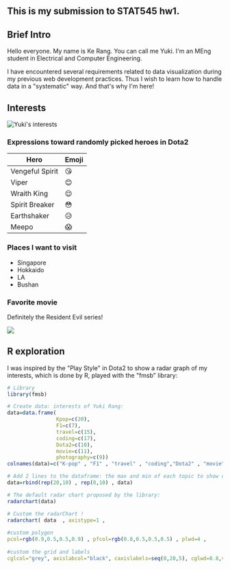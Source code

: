 

## This is my submission to STAT545 hw1.


## Brief Intro
Hello everyone. My name is Ke Rang. You can call me Yuki. I'm an MEng student in Electrical and Computer Engineering. 

I have encountered several requirements related to data visualization during my previous web development practices. Thus I wish to learn how to handle data in a "systematic" way. And that's why I'm here!

## Interests

![Yuki's interests](https://github.com/STAT545-UBC-students/hw01-yukirang/blob/master/interests.png)

### Expressions toward randomly picked heroes in Dota2
Hero | Emoji
------------ | -------------
Vengeful Spirit | :kissing_heart:
Viper | :blush:
Wraith King | :relieved:
Spirit Breaker | :flushed:
Earthshaker | :disappointed_relieved:
Meepo | :scream:

### Places I want to visit
* Singapore
* Hokkaido
* LA
* Bushan

### Favorite movie
Definitely the Resident Evil series!

![ ](http://www.sonypictures.com/movies/residentevilthefinalchapter/assets/images/onesheet.jpg)


## R exploration
I was inspired by the "Play Style" in Dota2 to show a radar graph of my interests, which is done by R, played with the "fmsb" library:

```R
# Library
library(fmsb)

# Create data: interests of Yuki Rang:
data=data.frame(
                Kpop=c(20),
                F1=c(7),
                travel=c(15),
                coding=c(17),
                Dota2=c(10),
                movie=c(11),
                photography=c(9))
colnames(data)=c("K-pop" , "F1" , "travel" , "coding","Dota2" , "movie", "photography")

# Add 2 lines to the dataframe: the max and min of each topic to show on the plot!
data=rbind(rep(20,10) , rep(0,10) , data)

# The default radar chart proposed by the library:
radarchart(data)

# Custom the radarChart !
radarchart( data  , axistype=1 , 
            
#custom polygon
pcol=rgb(0.9,0.5,0.5,0.9) , pfcol=rgb(0.8,0.5,0.5,0.5) , plwd=4 , 
            
#custom the grid and labels
cglcol="grey", axislabcol="black", caxislabels=seq(0,20,5), cglwd=0.8,vlcex=0.8)
```











